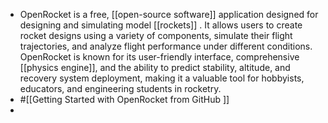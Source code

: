 - OpenRocket is a free, [[open-source software]] application designed for designing and simulating model [[rockets]] . It allows users to create rocket designs using a variety of components, simulate their flight trajectories, and analyze flight performance under different conditions. OpenRocket is known for its user-friendly interface, comprehensive [[physics engine]], and the ability to predict stability, altitude, and recovery system deployment, making it a valuable tool for hobbyists, educators, and engineering students in rocketry.
- #[[Getting Started with OpenRocket from GitHub ]]
-